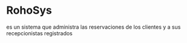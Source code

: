 # RohoSys
es un sistema que administra las reservaciones de los clientes y a sus recepcionistas registrados
